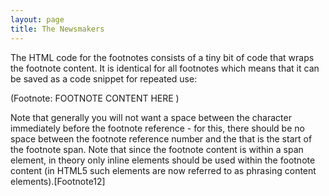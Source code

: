 ```yaml
---
layout: page
title: The Newsmakers
---
```


The HTML code for the footnotes consists of a tiny bit of code that wraps the footnote content. It is identical for all footnotes which means that it can be saved as a code snippet for repeated use: 

<span class="footnote"><span class="fnHide"> (Footnote: </span>
FOOTNOTE CONTENT HERE
<span class="fnHide">)</span></span>


Note that generally you will not want a space between the character immediately before the footnote reference - for this, there should be no space between the footnote reference number and the <span class=“footnote”> that is the start of the footnote span. Note that since the footnote content is within a span element, in theory only inline elements should be used within the footnote content (in HTML5 such elements are now referred to as phrasing content elements).[Footnote12]
  
  
